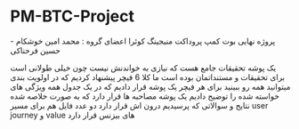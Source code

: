 
# PM-BTC-Project
پروژه نهایی بوت کمپ پروداکت منیجینگ کوئرا
اعضای گروه : محمد امین خوشکام - حسین فرحناکی

یک پوشه تحقیقات جامع هست که نیازی به خواندنش نیست چون خیلی طولانی است برای تحقیقات و مستنداتمان بوده است 
ما کلا 6 فیچر پیشنهاد کردیم که در اولویت بندی میتوانید همه رو ببینید 
برای هر فیچر یک پوشه قرار دادیم که در یک جدول همه ویژگی های خواسته شده را توضیح دادیم 
یک پوشه مصاحبه ها قرار دارد که به صورت خلاصه شده نتایج و سوالاتی که پرسیدیم درون اش قرار دارد 
دو عدد فایل هم برای مسیر user journey و value های بیزنس قرار دارد
